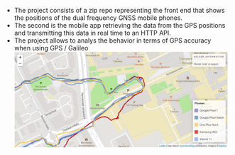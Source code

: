 - The project consists of a zip repo representing the front end that shows the positions of the dual frequency GNSS mobile phones.
- The second is the mobile app retrieving the data from the GPS positions and transmitting this data in real time to an HTTP API.
- The project allows to analys the behavior in terms of GPS accuracy when using GPS / Galileo
![Alt text](https://github.com/sehadnassim/HackUPC-SatCompare/blob/main/Screenshot%202024-05-05%20at%2008-52-32%20HACK%20UPC.png)
